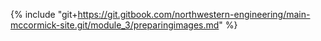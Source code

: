 {% include "git+https://git.gitbook.com/northwestern-engineering/main-mccormick-site.git/module_3/preparingimages.md" %}



